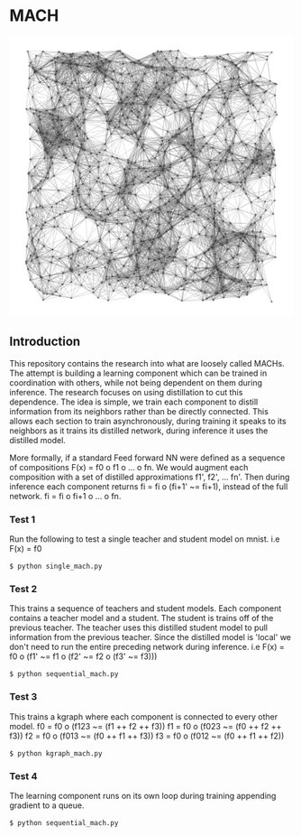 # MACH

<img src="assets/mach.png" width="1000" />

## Introduction
This repository contains the research into what are loosely called MACHs. The attempt is building a learning component which can be trained in coordination with others, while not being dependent on them during inference. The research focuses on using distillation to cut this dependence. The idea is simple, we train each component to distill information from its neighbors rather than be directly connected. This allows each section to train asynchronously, during training it speaks to its neighbors as it trains its distilled network, during inference it uses the distilled model.

More formally, if a standard Feed forward NN were defined as a sequence of compositions F(x) = f0 o f1 o ... o fn. We would augment each composition with a set of distilled approximations f1', f2', ... fn'. Then during inference each component returns fi = fi o (fi+1' ~= fi+1), instead of the full network. fi = fi o fi+1 o ... o fn.

### Test 1
Run the following to test a single teacher and student model on mnist.
i.e F(x) = f0
```
$ python single_mach.py
```

### Test 2
This trains a sequence of teachers and student models. Each component contains a teacher model and a student. The student is trains off of the previous teacher. The teacher uses this distilled student model to pull information from the previous teacher. Since the distilled model is 'local' we don't need to run the entire preceding network during inference.
i.e F(x) = f0 o (f1' ~= f1 o (f2' ~= f2 o (f3' ~= f3)))
```
$ python sequential_mach.py
```

### Test 3
This trains a kgraph where each component is connected to every other model.
f0 = f0 o (f123 ~= (f1 ++ f2 ++ f3))
f1 = f0 o (f023 ~= (f0 ++ f2 ++ f3))
f2 = f0 o (f013 ~= (f0 ++ f1 ++ f3))
f3 = f0 o (f012 ~= (f0 ++ f1 ++ f2))
```
$ python kgraph_mach.py
```

### Test 4
The learning component runs on its own loop during training appending gradient to a queue.
```
$ python sequential_mach.py
```

